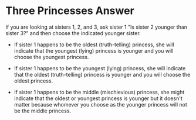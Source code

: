 # Three Princesses Answer

If you are looking at sisters 1, 2, and 3, ask sister 1 "Is sister 2 younger 
than sister 3?" and then choose the indicated younger sister.  

* If sister 1 happens to be the oldest (truth-telling) princess, she will 
indicate that the youngest (lying) princess is younger and you will choose the 
youngest princess.

* If sister 1 happens to be the youngest (lying) princess, she will indicate 
that the oldest (truth-telling) princess is younger and you will choose the 
oldest princess.

* If sister 1 happens to be the middle (mischievious) princess, she might 
indicate that the oldest or youngest princess is younger but it doesn't matter 
because whomever you choose as the younger princess will not be the middle 
princess.
